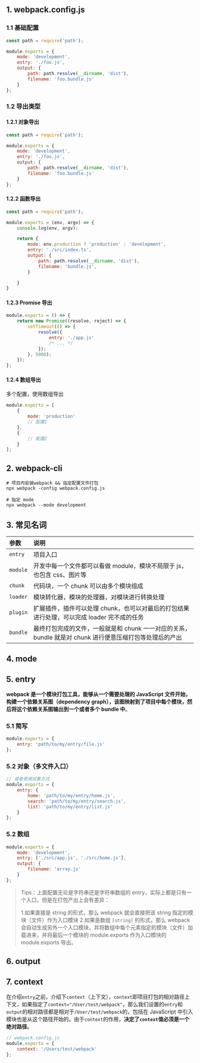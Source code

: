 ## 1. webpack.config.js

### 1.1 基础配置

```js
const path = require('path');

module.exports = {
    mode: 'development',
    entry: './foo.js',
    output: {
        path: path.resolve(__dirname, 'dist'),
        filename: 'foo.bundle.js'
    }
};
```



### 1.2 导出类型

#### 1.2.1 对象导出

```js
const path = require('path');

module.exports = {
    mode: 'development',
    entry: './foo.js',
    output: {
        path: path.resolve(__dirname, 'dist'),
        filename: 'foo.bundle.js'
    }
};
```



#### 1.2.2 函数导出

```js
const path = require('path');

module.exports = (env, argv) => {
    console.log(env, argv);

    return {
        mode: env.production ? 'production' : 'development',
        entry: './src/index.ts',
        output: {
            path: path.resolve(__dirname, 'dist'),
            filename: 'bundle.js',
        }

    }
}
```



#### 1.2.3 Promise 导出

```js
module.exports = () => {
    return new Promise((resolve, reject) => {
        setTimeout(() => {
            resolve({
                entry: './app.js'
                /* ... */
            });
        }, 5000);
    });
};
```



#### 1.2.4 数组导出

多个配置，使用数组导出

```js
module.exports = [
    {
        mode: 'production'
        // 配置1
    },
    {
        // 配置2
    }
];
```



## 2. webpack-cli

```shell
# 项目内安装webpack && 指定配置文件打包
npx webpack -config webpack.config.js

# 指定 mode
npx webpack --mode development
```



## 3. 常见名词

| 参数     | 说明                                                         |
| :------- | :----------------------------------------------------------- |
| `entry`  | 项目入口                                                     |
| `module` | 开发中每一个文件都可以看做 module，模块不局限于 js，也包含 css、图片等 |
| `chunk`  | 代码块，一个 chunk 可以由多个模块组成                        |
| `loader` | 模块转化器，模块的处理器，对模块进行转换处理                 |
| `plugin` | 扩展插件，插件可以处理 chunk，也可以对最后的打包结果进行处理，可以完成 loader 完不成的任务 |
| `bundle` | 最终打包完成的文件，一般就是和 chunk 一一对应的关系，bundle 就是对 chunk 进行便意压缩打包等处理后的产出 |



## 4. mode 



## 5. entry

**webpack 是一个模块打包工具，能够从一个需要处理的 JavaScript 文件开始，构建一个依赖关系图（dependency graph），该图映射到了项目中每个模块，然后将这个依赖关系图输出到一个或者多个 bundle 中**。

### 5.1 简写

```js
module.exports = {
    entry: 'path/to/my/entry/file.js'
};
```

### 5.2 对象（多文件入口）

```js
// 或者使用对象方式
module.exports = {
    entry: {
        home: 'path/to/my/entry/home.js',
        search: 'path/to/my/entry/search.js',
        list: 'path/to/my/entry/list.js'
    }
};
```

### 5.2 数组

```js
module.exports = {
    mode: 'development',
    entry: ['./src/app.js', './src/home.js'],
    output: {
        filename: 'array.js'
    }
};
```

> Tips：上面配置无论是字符串还是字符串数组的 entry，实际上都是只有一个入口，但是在打包产出上会有差异：
>
> 1.如果直接是 string 的形式，那么 webpack 就会直接把该 string 指定的模块（文件）作为入口模块
> 2.如果是数组 `[string]` 的形式，那么 webpack 会自动生成另外一个入口模块，并将数组中每个元素指定的模块（文件）加载进来，并将最后一个模块的 module.exports 作为入口模块的 module.exports 导出。



## 6. output





## 7. context

在介绍`entry`之前，介绍下`context`（上下文），`context`即项目打包的相对路径上下文，如果指定了`context="/User/test/webpack"`，那么我们设置的`entry`和`output`的相对路径都是相对于`/User/test/webpack`的，包括在 JavaScript 中引入模块也是从这个路径开始的。由于`context`的作用，**决定了`context`值必须是一个绝对路径**。

```js
// webpack.config.js
module.exports = {
    context: '/Users/test/webpack'
};
```

